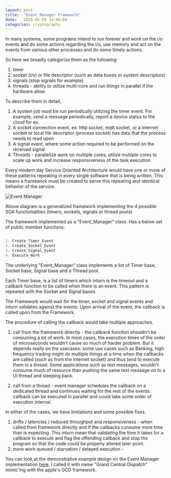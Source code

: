 ```yaml
---
layout: post
title:  "Event Manager Framework"
date:   2020-05-09 14:00:00
categories: cryptography
---
```


In many systems, some programs intend to run forever and work on the i/o events and do some actions regarding the i/o, use memory and act on the events from various other processes and do some timely actions.

So here we broadly categorize them as the following:

1. timer
2. socket (i/o) or file descriptor (such as data buses or system descriptors)
3. signals (stop signals for example)
4. threads - ability to utilize multi-core and run things in parallel if the hardware allow


To describe them in detail,

1. A system job must be run periodically utilizing the timer event. For example, send a message periodically, report a device status to the cloud for ex.
2. A socket connection event, ex: http socket, mqtt socket, or a internet socket or local file descriptor (process socket) has data that the process needs to read upon
3. A signal event, where some action required to be performed on the received signal
4. Threads - parallelize work on multiple cores, utilize multiple cores to scale up work and increase responsiveness of the task execution

Every modern day Service Oriented Architecture would have one or more of these patterns repeating in every single software that is being written. This means a framework must be created to serve this repeating and identical behavior of the service.

![Event Manager](https:////raw.githubusercontent.com/DevNaga/devnaga.github.io/master/_posts/event_manager.jpeg)

Above diagram is a generalized framework implementing the 4 possible SOA functionalities (timers, sockets, signals or thread pools)

The framework implemented as a "Event_Manager" class. Has a below set of public member functions:

```cpp

1. Create_Timer_Event
2. Create_Socket_Event
3. Create_Signal_Event
4. Execute_Work

```

The underlying "Event_Manager" class implements a list of Timer base, Socket base, Signal base and a Thread pool.

Each Timer base, is a list of timers which inturn is the timeout and a callback function to be called when there is an event. This pattern is repeated with the Socket and Signal bases.

The Framework would wait for the timer, socket and signal events and inturn validates against the events. Upon arrival of the event, the callback is called upon from the Framework.

The procedure of calling the callback would take multiple approaches.

1. call from the framework directly - the callback function shouldn't be consuming a lot of work. In most cases, the execution times of the order of microseconds wouldn't cause so much of harder problem. But it depends really on the
usecases: some use cases such as Banking, high frequency trading might do multiple things at a time when the callbacks are called (such as from the internet socket) and thus tend to execute them in a thread. Some applications such as
text messages, wouldn't consume much of resource than pushing the same text message on to a UI thread and sleeping back.

2. call from a thread - event manager schedules the callback on a dedicated thread and continues waiting for the rest of the events. callback can be executed in parallel and could take some order of execution interval.

In either of the cases, we have limitations and some possible fixes.

1. drifts / latencies / reduced throughput and responsiveness - when called from framework directly and if the callbacks consume more time than is expecting. This inturn mean that validating the time it takes for a callback to execute
and flag the offending callback and stop the program so that the code could be properly altered later point.
2. more work queued / starvation / delayed execution - 



You can look at the demonstrative example design on the Event Manager implementation [here](http://devnaga.github.io/2019/gcd-fraemwork.html). I called it with name "Grand Central Dispatch" mimic'ing with the apple's GCD framework.




